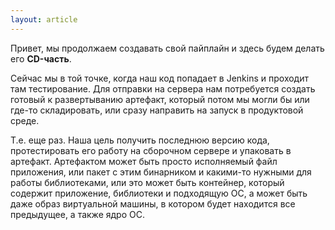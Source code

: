 ```yaml
---
layout: article
---
```

Привет, мы продолжаем создавать свой пайплайн и здесь будем делать его **CD-часть**. 

Cейчас мы в той точке, когда наш код попадает в Jenkins и проходит там тестирование. Для отправки на сервера нам потребуется создать готовый к развертыванию артефакт, который потом мы могли бы или где-то складировать, или сразу направить на запуск в продуктовой среде.

Т.е. еще раз. Наша цель получить последнюю версию кода, протестировать его работу на сборочном сервере и упаковать в артефакт. Артефактом может быть просто исполняемый файл приложения, или пакет с этим бинарником и какими-то нужными для работы библиотеками, или это может быть контейнер, который содержит приложение, библиотеки и подходящую ОС, а может быть даже образ виртуальной машины, в котором будет находится все предыдущее, а также ядро ОС.
